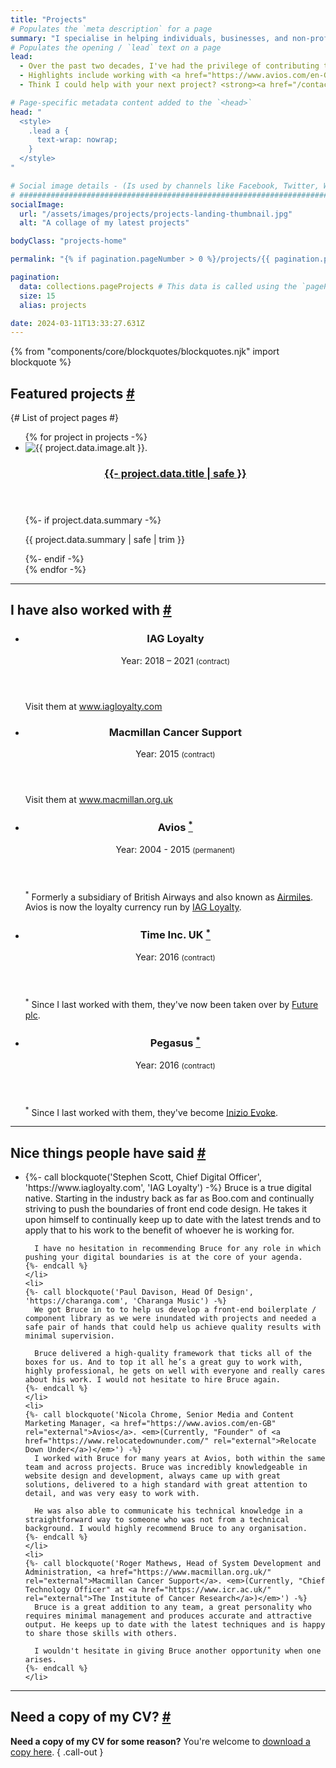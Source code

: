 ```yaml
---
title: "Projects"
# Populates the `meta description` for a page
summary: "I specialise in helping individuals, businesses, and non-profit organisations craft performant, user-friendly, responsive, accessible, and resilient websites. Whether you're starting fresh or improving an existing one, I'm here to assist you in establishing a lasting and meaningful online presence."
# Populates the opening / `lead` text on a page
lead:
  - Over the past two decades, I've had the privilege of contributing to projects across various industries.
  - Highlights include working with <a href="https://www.avios.com/en-GB" rel="external">Avios</a> and <a href="https://www.iagloyalty.com/" rel="external">IAG Loyalty</a> in travel and loyalty, <a href="https://www.macmillan.org.uk/" rel="external">Macmillan Cancer Support</a>, and <a href="https://www.fastmarkets.com/" rel="external">Euromoney's Fastmarkets</a> in commodity market information.
  - Think I could help with your next project? <strong><a href="/contact">Get in touch</a></strong>.

# Page-specific metadata content added to the `<head>`
head: "
  <style>
    .lead a {
      text-wrap: nowrap;
    }
  </style>
"

# Social image details - (Is used by channels like Facebook, Twitter, WhatsApp, LinkedIn etc.)
# ############################################################################################
socialImage:
  url: "/assets/images/projects/projects-landing-thumbnail.jpg"
  alt: "A collage of my latest projects"

bodyClass: "projects-home"

permalink: "{% if pagination.pageNumber > 0 %}/projects/{{ pagination.pageNumber + 1 }}/index.html{% else %}/projects.html{% endif %}"

pagination:
  data: collections.pageProjects # This data is called using the `pageProjects.js` collection script
  size: 15
  alias: projects

date: 2024-03-11T13:33:27.631Z
---
```


{% from "components/core/blockquotes/blockquotes.njk" import blockquote %}

<section aria-labelledby="projects-featured" class="projects-featured | flow">
  <h2 id="projects-featured" tabindex="-1">Featured projects <a class="header-anchor" href="#projects-featured">#</a></h2>
  {# List of project pages #}
  <ul role="list" class="projects__list | auto-grid | no-list">
  {% for project in projects -%}
    <li class="projects__list-item">
      <article class="card card--stacked">
        <div class="card__visual">
          <picture>
            <source type="image/webp" srcset="{{ project.data.image.srcWebp }}">
            <source type="image/jpeg" srcset="{{ project.data.image.srcJpg }}">
            <img src="{{ project.data.image.srcJpg }}"
              alt="{{ project.data.image.alt }}."
              width="{{ project.data.image.width }}"
              height="{{ project.data.image.height }}"
              class="obj-fit"
              {%- if project.data.image.lazyLoad %}
                loading="lazy"
                decoding="async"
              {% endif %}>
          </picture>
        </div>
        <div class="card__content">
          <header class="card__header">
            <h3 class="card__title">
              <a href="{{ project.url }}">
              {{- project.data.title | safe }}
              </a>
            </h3>
          </header>
          <div class="card__body | flow">
            {%- if project.data.summary -%}
              <p>{{ project.data.summary | safe | trim }}</p>
            {%- endif -%}
          </div>
        </div>
      </article>
    </li>
  {% endfor -%}
  </ul>
</section>

---

<section aria-labelledby="projects-other" class="projects-other | flow">
  <h2 id="projects-other" tabindex="-1">I have also worked with <a class="header-anchor" href="#projects-other">#</a></h2>
  <ul role="list" class="auto-grid | no-list">
    <li>
      <article class="card card--stacked">
        <div class="card__content">
          <header class="card__header">
            <h3 class="card__title">IAG Loyalty</h3>
            <span class="date-time">Year: 2018 &ndash; 2021 <small>(contract)</small></span>
          </header>
          <footer class="card__footer">
            <p>Visit them at <a href="https://www.iagloyalty.com/" rel="external">www.iagloyalty.com</a></p>
          </footer>
        </div>
      </article>
    </li>
    <li>
      <article class="card card--stacked">
        <div class="card__content">
          <header class="card__header">
            <h3 class="card__title">Macmillan Cancer Support</h3>
            <span class="date-time">Year: 2015 <small>(contract)</small></span>
          </header>
          <footer class="card__footer">
            <p>Visit them at <a href="https://www.macmillan.org.uk/" rel="external">www.macmillan.org.uk</a></p>
          </footer>
        </div>
      </article>
    </li>
    <li>
      <article class="card card--stacked">
        <div class="card__content">
          <header class="card__header">
            <h3 class="card__title">Avios <a href="#fn:avios" class="footnote" rel="footnote"><sup>*</sup></a></h3>
            <span class="date-time">Year: 2004 - 2015 <small>(permanent)</small></span>
          </header>
          <footer id="fn:avios" class="card__footer">
            <p><sup>*</sup> Formerly a subsidiary of British Airways and also known as <a href="https://en.wikipedia.org/wiki/Air_Miles#Air_Miles_United_Kingdom" rel="external">Airmiles</a>. Avios is now the loyalty currency run by <a href="https://iagloyalty.com" rel="external">IAG Loyalty</a>.</p>
          </footer>
        </div>
      </article>
    </li>
    <li>
      <article class="card card--stacked">
        <div class="card__content">
          <header class="card__header">
            <h3 class="card__title">Time Inc. UK <a href="#fn:time-inc" class="footnote" rel="footnote"><sup>*</sup></a></h3>
            <span class="date-time">Year: 2016 <small>(contract)</small></span>
          </header>
          <footer id="fn:time-inc" class="card__footer">
            <p><sup>*</sup> Since I last worked with them, they've now been taken over by <a href="https://www.futureplc.com/" rel="external">Future plc</a>.</p>
          </footer>
        </div>
      </article>
    </li>
    <li>
      <article class="card card--stacked">
        <div class="card__content">
          <header class="card__header">
            <h3 class="card__title">Pegasus <a href="#fn:pegasus" class="footnote" rel="footnote"><sup>*</sup></a></h3>
            <span class="date-time">Year: 2016 <small>(contract)</small></span>
          </header>
          <footer id="fn:pegasus" class="card__footer">
            <p><sup>*</sup> Since I last worked with them, they've become <a href="https://www.inizioevoke.com/" rel="external">Inizio Evoke</a>.</p>
          </footer>
        </div>
      </article>
    </li>
  </ul>
</section>

---

<section aria-labelledby="projects-testimonials" class="projects-testimonials | flow">
  <h2 id="projects-testimonials" tabindex="-1">Nice things people have said <a class="header-anchor" href="#projects-testimonials">#</a></h2>
  <ul role="list" class="auto-grid | no-list">
    <li>
    {%- call blockquote('Stephen Scott, Chief Digital Officer', 'https://www.iagloyalty.com', 'IAG Loyalty') -%}
      Bruce is a true digital native. Starting in the industry back as far as Boo.com and continually striving to push the boundaries of front end code design. He takes it upon himself to continually keep up to date with the latest trends and to apply that to his work to the benefit of whoever he is working for.

      I have no hesitation in recommending Bruce for any role in which pushing your digital boundaries is at the core of your agenda.
    {%- endcall %}
    </li>
    <li>
    {%- call blockquote('Paul Davison, Head Of Design', 'https://charanga.com', 'Charanga Music') -%}
      We got Bruce in to to help us develop a front-end boilerplate / component library as we were inundated with projects and needed a safe pair of hands that could help us achieve quality results with minimal supervision.

      Bruce delivered a high-quality framework that ticks all of the boxes for us. And to top it all he’s a great guy to work with, highly professional, he gets on well with everyone and really cares about his work. I would not hesitate to hire Bruce again.
    {%- endcall %}
    </li>
    <li>
    {%- call blockquote('Nicola Chrome, Senior Media and Content Marketing Manager, <a href="https://www.avios.com/en-GB" rel="external">Avios</a>. <em>(Currently, "Founder" of <a href="https://www.relocatedownunder.com/" rel="external">Relocate Down Under</a>)</em>') -%}
      I worked with Bruce for many years at Avios, both within the same team and across projects. Bruce was incredibly knowledgeable in website design and development, always came up with great solutions, delivered to a high standard with great attention to detail, and was very easy to work with.

      He was also able to communicate his technical knowledge in a straightforward way to someone who was not from a technical background. I would highly recommend Bruce to any organisation.
    {%- endcall %}
    </li>
    <li>
    {%- call blockquote('Roger Mathews, Head of System Development and Administration, <a href="https://www.macmillan.org.uk/" rel="external">Macmillan Cancer Support</a>. <em>(Currently, "Chief Technology Officer" at <a href="https://www.icr.ac.uk/" rel="external">The Institute of Cancer Research</a>)</em>') -%}
      Bruce is a great addition to any team, a great personality who requires minimal management and produces accurate and attractive output. He keeps up to date with the latest techniques and is happy to share those skills with others.

      I wouldn't hesitate in giving Bruce another opportunity when one arises.
    {%- endcall %}
    </li>
  </ul>
</section>

---

<h2 id="cv" tabindex="-1" class="visually-hidden">Need a copy of my CV? <a class="header-anchor" href="#cv">#</a></h2>

**Need a copy of my CV for some reason?** You're welcome to [download a copy here](/BruceTaylorCV). { .call-out }
